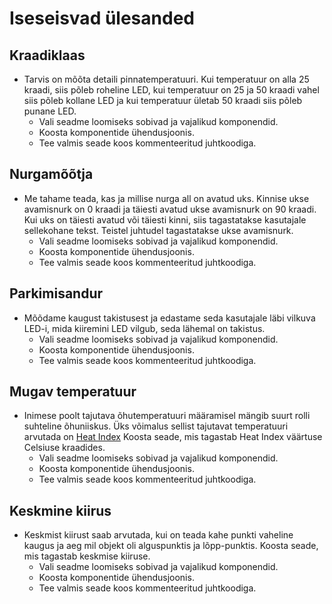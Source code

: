# Iseseisvad ülesanded

## Kraadiklaas
* Tarvis on mõõta detaili pinnatemperatuuri. Kui temperatuur on alla 25 kraadi, siis põleb roheline LED, kui temperatuur on 25 ja 50 kraadi vahel siis põleb kollane LED ja kui temperatuur ületab 50 kraadi siis põleb punane LED.
    * Vali seadme loomiseks sobivad ja vajalikud komponendid.
    * Koosta komponentide ühendusjoonis. 
    * Tee valmis seade koos kommenteeritud juhtkoodiga.

##  Nurgamõõtja
* Me tahame teada, kas ja millise nurga all on avatud uks. Kinnise ukse avamisnurk on 0 kraadi ja täiesti avatud ukse avamisnurk on 90 kraadi. Kui uks on täiesti avatud või täiesti kinni, siis tagastatakse kasutajale sellekohane tekst. Teistel juhtudel tagastatakse ukse avamisnurk.
    * Vali seadme loomiseks sobivad ja vajalikud komponendid.
    * Koosta komponentide ühendusjoonis. 
    * Tee valmis seade koos kommenteeritud juhtkoodiga.

## Parkimisandur
* Mõõdame kaugust takistusest ja edastame seda kasutajale läbi vilkuva LED-i, mida kiiremini LED vilgub, seda lähemal on takistus.
    * Vali seadme loomiseks sobivad ja vajalikud komponendid.
    * Koosta komponentide ühendusjoonis. 
    * Tee valmis seade koos kommenteeritud juhtkoodiga.

## Mugav temperatuur
* Inimese poolt tajutava õhutemperatuuri määramisel mängib suurt rolli suhteline õhuniiskus. Üks võimalus sellist tajutavat temperatuuri arvutada on [Heat Index](https://en.wikipedia.org/wiki/Heat_index)
Koosta seade, mis tagastab Heat Index väärtuse Celsiuse kraadides.
    * Vali seadme loomiseks sobivad ja vajalikud komponendid.
    * Koosta komponentide ühendusjoonis. 
    * Tee valmis seade koos kommenteeritud juhtkoodiga.

## Keskmine kiirus
* Keskmist kiirust saab arvutada, kui on teada kahe punkti vaheline kaugus ja aeg mil objekt oli alguspunktis ja lõpp-punktis. Koosta seade, mis tagastab keskmise kiiruse.
    * Vali seadme loomiseks sobivad ja vajalikud komponendid.
    * Koosta komponentide ühendusjoonis. 
    * Tee valmis seade koos kommenteeritud juhtkoodiga.